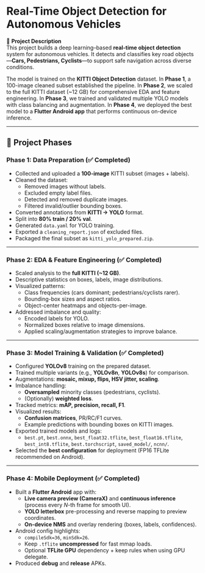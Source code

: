 # Real-Time Object Detection for Autonomous Vehicles

📌 **Project Description**  
This project builds a deep learning–based **real-time object detection** system for autonomous vehicles. It detects and classifies key road objects—**Cars, Pedestrians, Cyclists**—to support safe navigation across diverse conditions.

The model is trained on the **KITTI Object Detection** dataset. In **Phase 1**, a 100-image cleaned subset established the pipeline. In **Phase 2**, we scaled to the full KITTI dataset (~12 GB) for comprehensive EDA and feature engineering. In **Phase 3**, we trained and validated multiple YOLO models with class balancing and augmentation. In **Phase 4**, we deployed the best model to a **Flutter Android app** that performs continuous on-device inference.

---

## 🚀 Project Phases

### Phase 1: Data Preparation (✅ Completed)
- Collected and uploaded a **100-image** KITTI subset (images + labels).  
- Cleaned the dataset:  
  - Removed images without labels.  
  - Excluded empty label files.  
  - Detected and removed duplicate images.  
  - Filtered invalid/outlier bounding boxes.  
- Converted annotations from **KITTI → YOLO** format.  
- Split into **80% train / 20% val**.  
- Generated `data.yaml` for YOLO training.  
- Exported a `cleaning_report.json` of excluded files.  
- Packaged the final subset as `kitti_yolo_prepared.zip`.

---

### Phase 2: EDA & Feature Engineering (✅ Completed)
- Scaled analysis to the **full KITTI (~12 GB)**.  
- Descriptive statistics on boxes, labels, image distributions.  
- Visualized patterns:  
  - Class frequencies (cars dominant; pedestrians/cyclists rarer).  
  - Bounding-box sizes and aspect ratios.  
  - Object-center heatmaps and objects-per-image.  
- Addressed imbalance and quality:  
  - Encoded labels for YOLO.  
  - Normalized boxes relative to image dimensions.  
  - Applied scaling/augmentation strategies to improve balance.

---

### Phase 3: Model Training & Validation (✅ Completed)
- Configured **YOLOv8** training on the prepared dataset.  
- Trained multiple variants (e.g., **YOLOv8n**, **YOLOv8s**) for comparison.  
- Augmentations: **mosaic, mixup, flips, HSV jitter, scaling**.  
- Imbalance handling:  
  - **Oversampled** minority classes (pedestrians, cyclists).  
  - (Optionally) **weighted loss**.  
- Tracked metrics: **mAP, precision, recall, F1**.  
- Visualized results:  
  - **Confusion matrices**, PR/RC/F1 curves.  
  - Example predictions with bounding boxes on KITTI images.  
- Exported trained models and logs:  
  - `best.pt`, `best.onnx`, `best_float32.tflite`, `best_float16.tflite`, `best_int8.tflite`, `best.torchscript`, `saved_model/`, `ncnn/`.  
- Selected the **best configuration** for deployment (FP16 TFLite recommended on Android).

---

### Phase 4: Mobile Deployment (✅ Completed)
- Built a **Flutter Android** app with:  
  - **Live camera preview (CameraX)** and **continuous inference** (process every *N*-th frame for smooth UI).  
  - **YOLO letterbox** pre-processing and reverse mapping to preview coordinates.  
  - **On-device NMS** and overlay rendering (boxes, labels, confidences).  
- Android config highlights:  
  - `compileSdk=36`, `minSdk=26`.  
  - Keep `.tflite` **uncompressed** for fast mmap loads.  
  - Optional **TFLite GPU** dependency + keep rules when using GPU delegate.  
- Produced **debug** and **release** APKs.
